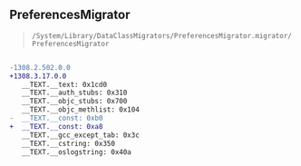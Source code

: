 ## PreferencesMigrator

> `/System/Library/DataClassMigrators/PreferencesMigrator.migrator/PreferencesMigrator`

```diff

-1308.2.502.0.0
+1308.3.17.0.0
   __TEXT.__text: 0x1cd0
   __TEXT.__auth_stubs: 0x310
   __TEXT.__objc_stubs: 0x700
   __TEXT.__objc_methlist: 0x104
-  __TEXT.__const: 0xb0
+  __TEXT.__const: 0xa8
   __TEXT.__gcc_except_tab: 0x3c
   __TEXT.__cstring: 0x350
   __TEXT.__oslogstring: 0x40a

```
